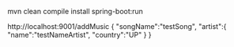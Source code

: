 mvn clean compile install spring-boot:run

http://localhost:9001/addMusic
{
  "songName":"testSong",
  "artist":{
    "name":"testNameArtist",
    "country":"UP"
  }
}